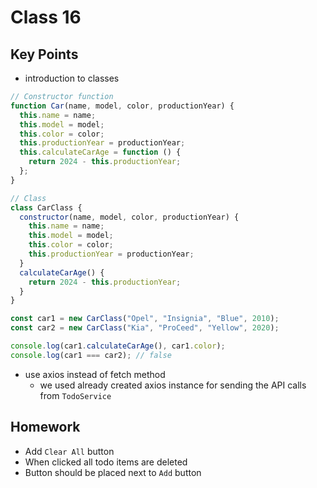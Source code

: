 # Class 16

## Key Points
- introduction to classes
```js
// Constructor function
function Car(name, model, color, productionYear) {
  this.name = name;
  this.model = model;
  this.color = color;
  this.productionYear = productionYear;
  this.calculateCarAge = function () {
    return 2024 - this.productionYear;
  };
}

// Class
class CarClass {
  constructor(name, model, color, productionYear) {
    this.name = name;
    this.model = model;
    this.color = color;
    this.productionYear = productionYear;
  }
  calculateCarAge() {
    return 2024 - this.productionYear;
  }
}

const car1 = new CarClass("Opel", "Insignia", "Blue", 2010);
const car2 = new CarClass("Kia", "ProCeed", "Yellow", 2020);

console.log(car1.calculateCarAge(), car1.color);
console.log(car1 === car2); // false
```
- use axios instead of fetch method
  - we used already created axios instance for sending the API calls from `TodoService`

## Homework
- Add `Clear All` button
- When clicked all todo items are deleted
- Button should be placed next to `Add` button
